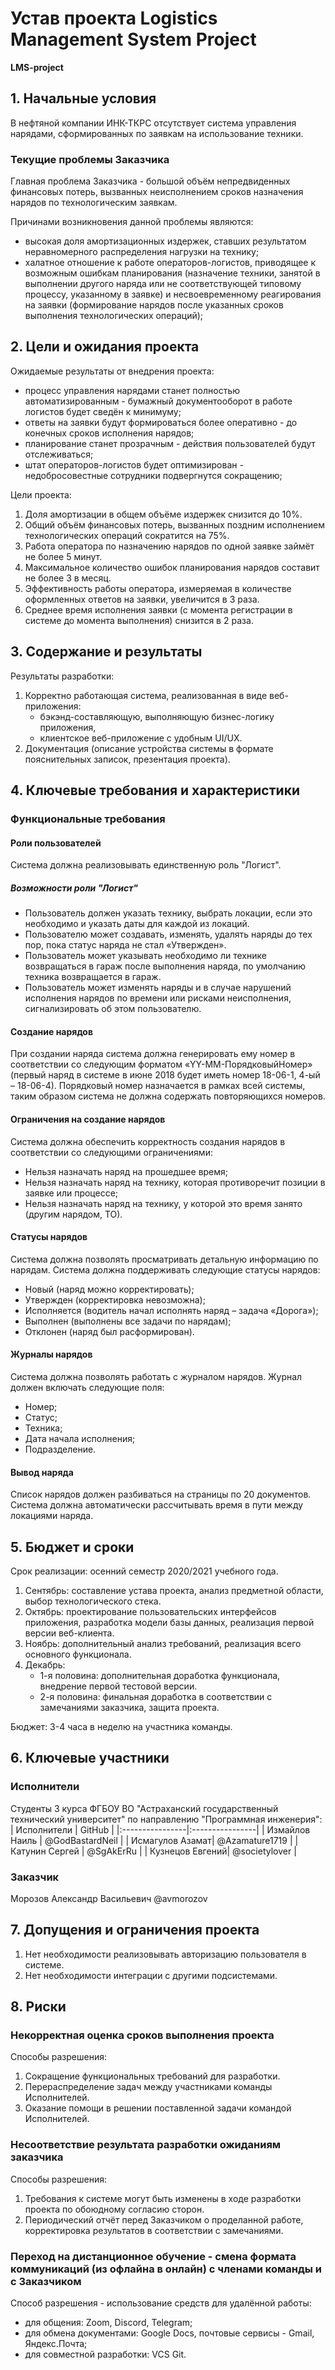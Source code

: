 # Устав проекта Logistics Management System Project
**LMS-project**

## 1. Начальные условия
В нефтяной компании ИНК-ТКРС отсутствует система управления нарядами, сформированных по заявкам на использование техники.

### Текущие проблемы Заказчика
Главная проблема Заказчика - большой объём непредвиденных финансовых потерь, вызванных неисполнением сроков назначения нарядов по технологическим заявкам.

Причинами возникновения данной проблемы являются:
- высокая доля амортизационных издержек, ставших результатом неравномерного распределения нагрузки на технику;
- халатное отношение к работе операторов-логистов, приводящее к возможным ошибкам планирования (назначение техники, занятой в выполнении другого наряда или не соответствующей типовому процессу, указанному в заявке) и несвоевременному реагирования на заявки (формирование нарядов после указанных сроков выполнения технологических операций);

## 2. Цели и ожидания проекта
Ожидаемые результаты от внедрения проекта:
- процесс управления нарядами станет полностью автоматизированным - бумажный документооборот в работе логистов будет сведён к минимуму;
- ответы на заявки будут формироваться более оперативно - до конечных сроков исполнения нарядов;
- планирование станет прозрачным - действия пользователей будут отслеживаться;
- штат операторов-логистов будет оптимизирован - недобросовестные сотрудники подвергнутся сокращению;

Цели проекта:
1. Доля амортизации в общем объёме издержек снизится до 10%.
2. Общий объём финансовых потерь, вызванных поздним исполнением технологических операций сократится на 75%.
3. Работа оператора по назначению нарядов по одной заявке займёт не более 5 минут.
4. Максимальное количество ошибок планирования нарядов составит не более 3 в месяц.
5. Эффективность работы оператора, измеряемая в количестве оформленных ответов на заявки, увеличится в 3 раза.
6. Среднее время исполнения заявки (с момента регистрации в системе до момента выполнения) снизится в 2 раза.

## 3. Содержание и результаты
Результаты разработки:
1. Корректно работающая система, реализованная в виде веб-приложения:
   - бэкэнд-составляющую, выполняющую бизнес-логику приложения,
   - клиентское веб-приложение с удобным UI/UX.
2. Документация (описание устройства системы в формате пояснительных записок, презентация проекта).

## 4. Ключевые требования и характеристики

### Функциональные требования

#### Роли пользователей
Система должна реализовывать единственную роль "Логист".

##### Возможности роли "Логист"
- Пользователь должен указать технику, выбрать локации, если это необходимо и указать даты для каждой из локаций.
- Пользователю может создавать, изменять, удалять наряды до тех пор, пока статус наряда не стал «Утвержден».
- Пользователь может указывать необходимо ли технике возвращаться в гараж после выполнения наряда, по умолчанию техника возвращается в гараж.
- Пользователь может изменять наряды и в случае нарушений исполнения нарядов по времени или рисками неисполнения, сигнализировать об этом пользователю.

#### Создание нарядов
При создании наряда система должна генерировать ему номер в соответствии со следующим форматом «YY-MM-ПорядковыйНомер» (первый наряд в системе в июне 2018 будет иметь номер 18-06-1, 4-ый – 18-06-4). Порядковый номер назначается в рамках всей системы, таким образом система не должна содержать повторяющихся номеров.

#### Ограничения на создание нарядов
Система должна обеспечить корректность создания нарядов в соответствии со следующими ограничениями:
- Нельзя назначать наряд на прошедшее время;
- Нельзя назначать наряд на технику, которая противоречит позиции в заявке или процессе;
- Нельзя назначать наряд на технику, у которой это время занято (другим нарядом, ТО).

#### Статусы нарядов
Система должна позволять просматривать детальную информацию по нарядам. Система должна поддерживать следующие статусы нарядов:
- Новый (наряд можно корректировать);
- Утвержден (корректировка невозможна);
- Исполняется (водитель начал исполнять наряд – задача «Дорога»);
- Выполнен (выполнены все задачи по нарядам);
- Отклонен (наряд был расформирован).

#### Журналы нарядов
Система должна позволять работать с журналом нарядов.
Журнал должен включать следующие поля:
- Номер;
- Статус;
- Техника;
- Дата начала исполнения;
- Подразделение.

#### Вывод наряда
Список нарядов должен разбиваться на страницы по 20 документов.
Система должна автоматически рассчитывать время в пути между локациями наряда.

## 5. Бюджет и сроки
Срок реализации: осенний семестр 2020/2021 учебного года.

1. Сентябрь: составление устава проекта, анализ предметной области, выбор технологического стека.
2. Октябрь: проектирование пользовательских интерфейсов приложения, разработка модели базы данных, реализация первой версии веб-клиента.
3. Ноябрь: дополнительный анализ требований, реализация всего основного функционала.
4. Декабрь:
   - 1-я половина: дополнительная доработка функционала, внедрение первой тестовой версии.
   - 2-я половина: финальная доработка в соответствии с замечаниями заказчика, защита проекта.

Бюджет: 3-4 часа в неделю на участника команды.

## 6. Ключевые участники

### Исполнители
Студенты 3 курса ФГБОУ ВО "Астраханский государственный технический университет" по направлению "Программная инженерия":
| Исполнители     | GitHub          |
|:----------------|:----------------|
| Измайлов Наиль  | @GodBastardNeil |
| Исмагулов Азамат| @Azamature1719  |
| Катунин Сергей  | @SgAkErRu       |
| Кузнецов Евгений| @societylover   |  

### Заказчик
Морозов Александр Васильевич @avmorozov  

## 7. Допущения и ограничения проекта
1. Нет необходимости реализовывать авторизацию пользователя в системе.
2. Нет необходимости интеграции с другими подсистемами.

## 8. Риски

### Некорректная оценка сроков выполнения проекта
Способы разрешения:
1. Сокращение функциональных требований для разработки.
2. Перераспределение задач между участниками команды Исполнителей.
3. Оказание помощи в решении поставленной задачи командой Исполнителей.

### Несоответствие результата разработки ожиданиям заказчика
Способы разрешения:
1. Требования к системе могут быть изменены в ходе разработки проекта по обоюдному согласию сторон.
2. Периодический отчёт перед Заказчиком о проделанной работе, корректировка результатов в соответствии с замечаниями.

### Переход на дистанционное обучение - смена формата коммуникаций (из офлайна в онлайн) с членами команды и с Заказчиком
Способ разрешения - использование средств для удалённой работы:
- для общения: Zoom, Discord, Telegram;
- для обмена документами: Google Docs, почтовые сервисы - Gmail, Яндекс.Почта;
- для совместной разработки: VCS Git.

